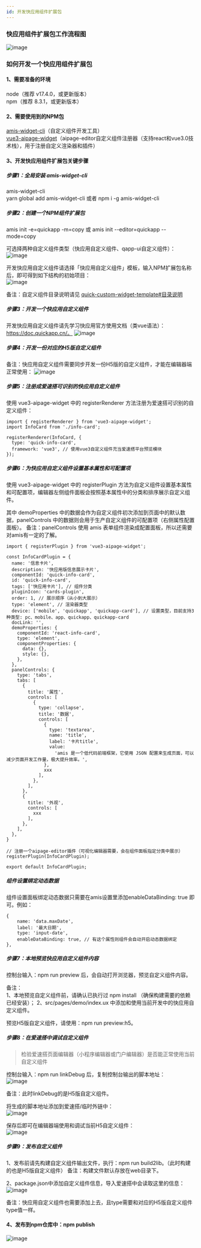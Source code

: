 ```yaml
---
id: 开发快应用组件扩展包
---
```


### 快应用组件扩展包工作流程图
![image](/img/NPM组件扩展包/uniapp-npm-widget/uniapp-npm-widget-work.png)

### 如何开发一个快应用组件扩展包

#### 1、需要准备的环境
node（推荐 v17.4.0，或更新版本）  
npm（推荐 8.3.1，或更新版本）

#### 2、需要使用到的NPM包
[amis-widget-cli](https://github.com/aisuda/amis-widget-cli)（自定义组件开发工具）  
[vue3-aipage-widget](https://github.com/aisuda/vue3-aipage-widget)（aipage-editor自定义组件注册器（支持react和vue3.0技术栈），用于注册自定义渲染器和插件）

#### 3、开发快应用组件扩展包关键步骤
##### 步骤1：全局安装 amis-widget-cli
amis-widget-cli  
yarn global add amis-widget-cli 或者  npm i -g amis-widget-cli  

##### 步骤2：创建一个NPM组件扩展包  
amis init -e=quickapp -m=copy  或 amis init --editor=quickapp --mode=copy

可选择两种自定义组件类型（快应用自定义组件、qapp-ui自定义组件）：  
![image](/img/NPM组件扩展包/quick-npm-widget/quick-npm-widget-list.png)

开发快应用自定义组件请选择「快应用自定义组件」模板，输入NPM扩展包名称后，即可得到如下结构的初始项目：  
![image](/img/NPM组件扩展包/quick-npm-widget/quick-widget-template.png)

备注：自定义组件目录说明请见 [quick-custom-widget-template#目录说明](https://github.com/aisuda/quick-custom-widget-template#%E7%9B%AE%E5%BD%95%E8%AF%B4%E6%98%8E)

##### 步骤3：开发一个快应用自定义组件
开发快应用自定义组件请先学习快应用官方使用文档（类vue语法）：https://doc.quickapp.cn/。
![image](/img/NPM组件扩展包/quick-npm-widget/quick-widget-template-code.png)

##### 步骤4：开发一份对应的H5版自定义组件
备注：快应用自定义组件需要同步开发一份H5版的自定义组件，才能在编辑器端正常使用：
![image](/img/NPM组件扩展包/quick-npm-widget/quick-widget-template-code2.png)

##### 步骤5：注册成爱速搭可识别的快应用自定义组件
使用 vue3-aipage-widget 中的 registerRenderer 方法注册为爱速搭可识别的自定义组件：

```
import { registerRenderer } from 'vue3-aipage-widget';
import InfoCard from './info-card';

registerRenderer(InfoCard, {
  type: 'quick-info-card',
  framework: 'vue3', // 使用vue3自定义组件充当爱速搭平台预览模块
});
```

##### 步骤6：为快应用自定义组件设置基本属性和可配置项
使用 vue3-aipage-widget 中的 registerPlugin 方法为自定义组件设置基本属性和可配置项，编辑器左侧组件面板会按照基本属性中的分类和排序展示自定义组件。

其中 demoProperties 中的数据会作为自定义组件初次添加到页面中的默认数据，panelControls 中的数据则会用于生产自定义组件的可配置项（右侧属性配置面板）。
备注：panelControls 使用 amis 表单组件渲染成配置面板，所以还需要对amis有一定的了解。
```
import { registerPlugin } from 'vue3-aipage-widget';

const InfoCardPlugin = {
  name: '信息卡片',
  description: '快应用版信息展示卡片',
  componentId: 'quick-info-card',
  id: 'quick-info-card',
  tags: ['快应用卡片'], // 组件分类
  pluginIcon: 'cards-plugin',
  order: 1, // 展示顺序（从小到大展示）
  type: 'element', // 渲染器类型
  device: ['mobile', 'quickapp', 'quickapp-card'], // 设置类型，目前支持3种类型: pc、mobile、app、quickapp、quickapp-card
  docLink: '',
  demoProperties: {
    componentId: 'react-info-card',
    type: 'element',
    componentProperties: {
      data: {},
      style: {},
    },
  },
  panelControls: {
    type: 'tabs',
    tabs: [
      {
        title: '属性',
        controls: [
          {
            type: 'collapse',
            title: '数据',
            controls: [
              {
                type: 'textarea',
                name: 'title',
                label: '卡片title',
                value:
                  'amis 是一个低代码前端框架，它使用 JSON 配置来生成页面，可以减少页面开发工作量，极大提升效率。',
              },
              xxx
            ],
          },
        ],
      },
      {
        title: '外观',
        controls: [
          xxx
        ],
      },
    ],
  },
}

// 注册一个aipage-editor插件（可视化编辑器需要，会在组件面板指定分类中展示）
registerPlugin(InfoCardPlugin);

export default InfoCardPlugin;
```

##### 组件设置绑定动态数据  
组件设置面板绑定动态数据只需要在amis设置里添加enableDataBinding: true 即可。例如：
```
{
    name: 'data.maxDate',
    label: '最大日期',
    type: 'input-date',
    enableDataBinding: true, // 有这个属性则组件会自动开启动态数据绑定
},
```

##### 步骤7：本地预览快应用自定义组件内容
控制台输入：npm run preview 后，会自动打开浏览器，预览自定义组件内容。

备注：  
1、本地预览自定义组件前，请确认已执行过 npm install （确保构建需要的依赖已经安装）；
2、src/pages/demo/index.ux 中添加和使用当前开发中的快应用自定义组件。

预览H5版自定义组件，请使用：npm run preview:h5。

##### 步骤8：在爱速搭中调试自定义组件
> 检验爱速搭页面编辑器（小程序编辑器或门户编辑器）是否能正常使用当前自定义组件

控制台输入：npm run linkDebug 后，复制控制台输出的脚本地址：  
![image](/img/NPM组件扩展包/quick-npm-widget/linkDebug1.png)

备注：此时linkDebug的是H5版自定义组件。

将生成的脚本地址添加到爱速搭/临时外链中：  
![image](/img/NPM组件扩展包/quick-npm-widget/linkDebug2.png)

保存后即可在编辑器端使用和调试当前H5自定义组件：  
![image](/img/NPM组件扩展包/quick-npm-widget/linkDebug-editor.png)

##### 步骤9：发布自定义组件
1、发布前请先构建自定义组件输出文件，执行：npm run build2lib。（此时构建的也是H5版自定义组件）
备注：构建文件默认存放在web目录下。

2、package.json中添加自定义组件信息，导入爱速搭中会读取这里的信息：  
![image](/img/NPM组件扩展包/quick-npm-widget/quick-package.png)

备注：快应用自定义组件也需要添加上去，且type需要和对应的H5版自定义组件type值一样。

#### 4、发布到npm仓库中：npm publish
![image](/img/NPM组件扩展包/quick-npm-widget/npm-publish.png)

